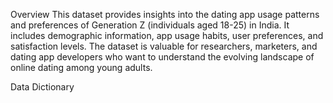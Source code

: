 Overview
This dataset provides insights into the dating app usage patterns and preferences of Generation Z (individuals aged 18-25) in India. It includes demographic information, app usage habits, user preferences, and satisfaction levels. The dataset is valuable for researchers, marketers, and dating app developers who want to understand the evolving landscape of online dating among young adults.

Data Dictionary
